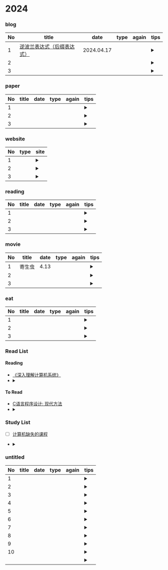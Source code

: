 # 2024

### blog
|No| title | date | type | again | tips |
|------| ------- | ------- | ------- | ------- | -------|
|1| [逆波兰表达式（后缀表达式）](https://blog.csdn.net/m0_56651882/article/details/118444660) | 2024.04.17 |  | | <details>  <summary></summary><ol>  <li></li>  <li></li>  <li></li></ol></details>|
|2| [ ]( ) |  |  | | <details>  <summary></summary><ol>  <li></li>  <li></li>  <li></li></ol></details>|
|3| [ ]( ) |  |  | | <details>  <summary></summary><ol>  <li></li>  <li></li>  <li></li></ol></details>|


### paper
|No| title | date | type | again | tips |
|------| ------- | ------- | ------- | ------- | -------|
|1| [ ]( ) |  |  | | <details>  <summary></summary><ol>  <li></li>  <li></li>  <li></li></ol></details>|
|2| [ ]( ) |  |  | | <details>  <summary></summary><ol>  <li></li>  <li></li>  <li></li></ol></details>|
|3| [ ]( ) |  |  | | <details>  <summary></summary><ol>  <li></li>  <li></li>  <li></li></ol></details>|

### website
|No| type | site |
|------| ------- | ------- |
|1| | <details>  <summary></summary><ol>  <li> [ ]( ) </li>  <li> [ ]( ) </li>  <li> [ ]( ) </li></ol></details>|
|2| | <details>  <summary></summary><ol>  <li> [ ]( ) </li>  <li> [ ]( ) </li>  <li> [ ]( ) </li></ol></details>|
|3| | <details>  <summary></summary><ol>  <li> [ ]( ) </li>  <li> [ ]( ) </li>  <li> [ ]( ) </li></ol></details>|


### reading
|No| title | date | type | again | tips |
|------| ------- | ------- | ------- | ------- | -------|
|1|  |  |  | | <details>  <summary></summary><ol>  <li></li>  <li></li>  <li></li></ol></details>|
|2|  |  |  | | <details>  <summary></summary><ol>  <li></li>  <li></li>  <li></li></ol></details>|
|3|  |  |  | | <details>  <summary></summary><ol>  <li></li>  <li></li>  <li></li></ol></details>|

### movie
|No| title | date | type | again | tips |
|------| ------- | ------- | ------- | ------- | -------|
|1| 寄生虫| 4.13 |  | | <details>  <summary></summary><ol>  <li></li>  <li></li>  <li></li></ol></details>|
|2| |  |  | | <details>  <summary></summary><ol>  <li></li>  <li></li>  <li></li></ol></details>|
|3| |  |  | | <details>  <summary></summary><ol>  <li></li>  <li></li>  <li></li></ol></details>|

### eat
|No| title | date | type | again | tips |
|------| ------- | ------- | ------- | ------- | -------|
|1| |  |  | | <details>  <summary></summary><ol>  <li></li>  <li></li>  <li></li></ol></details>|
|2|  |  |  | | <details>  <summary></summary><ol>  <li></li>  <li></li>  <li></li></ol></details>|
|3|  |  |  | | <details>  <summary></summary><ol>  <li></li>  <li></li>  <li></li></ol></details>|



### Read List

#### Reading
- [《深入理解计算机系统》](https://github.com/DreamAndDead/CSAPP-3e-Solutions)
- <details>
  <summary></summary>
  <ol>
    <li></li> 
    <li></li>
    <li></li>
  </ol></details>


#### To Read
- [C语言程序设计: 现代方法](https://book.douban.com/subject/4279678/)
- <details>
  <summary></summary>
  <ol>
    <li></li> 
    <li></li>
    <li></li>
  </ol></details>

### Study List
- [ ] [计算机缺失的课程](https://missing-semester-cn.github.io/)
- <details>
  <summary></summary>
  <ol>
    <li></li> 
    <li></li>
    <li></li>
  </ol></details>

### untitled
|No| title | date | type | again | tips |
|------| ------- | ------- | ------- | ------- | -------|
|1| [ ]( ) |  |  | | <details>  <summary></summary><ol>  <li></li>  <li></li>  <li></li></ol></details>|
|2| [ ]( ) |  |  | | <details>  <summary></summary><ol>  <li></li>  <li></li>  <li></li></ol></details>|
|3| [ ]( ) |  |  | | <details>  <summary></summary><ol>  <li></li>  <li></li>  <li></li></ol></details>|
|4| [ ]( ) |  |  | | <details>  <summary></summary><ol>  <li></li>  <li></li>  <li></li></ol></details>|
|5| [ ]( ) |  |  | | <details>  <summary></summary><ol>  <li></li>  <li></li>  <li></li></ol></details>|
|6| [ ]( ) |  |  | | <details>  <summary></summary><ol>  <li></li>  <li></li>  <li></li></ol></details>|
|7| [ ]( ) |  |  | | <details>  <summary></summary><ol>  <li></li>  <li></li>  <li></li></ol></details>|
|8| [ ]( ) |  |  | | <details>  <summary></summary><ol>  <li></li>  <li></li>  <li></li></ol></details>|
|9| [ ]( ) |  |  | | <details>  <summary></summary><ol>  <li></li>  <li></li>  <li></li></ol></details>|
|10| [ ]( ) |  |  | | <details>  <summary></summary><ol>  <li></li>  <li></li>  <li></li></ol></details>|
|| [ ]( ) |  |  | | <details>  <summary></summary><ol>  <li></li>  <li></li>  <li></li></ol></details>|

